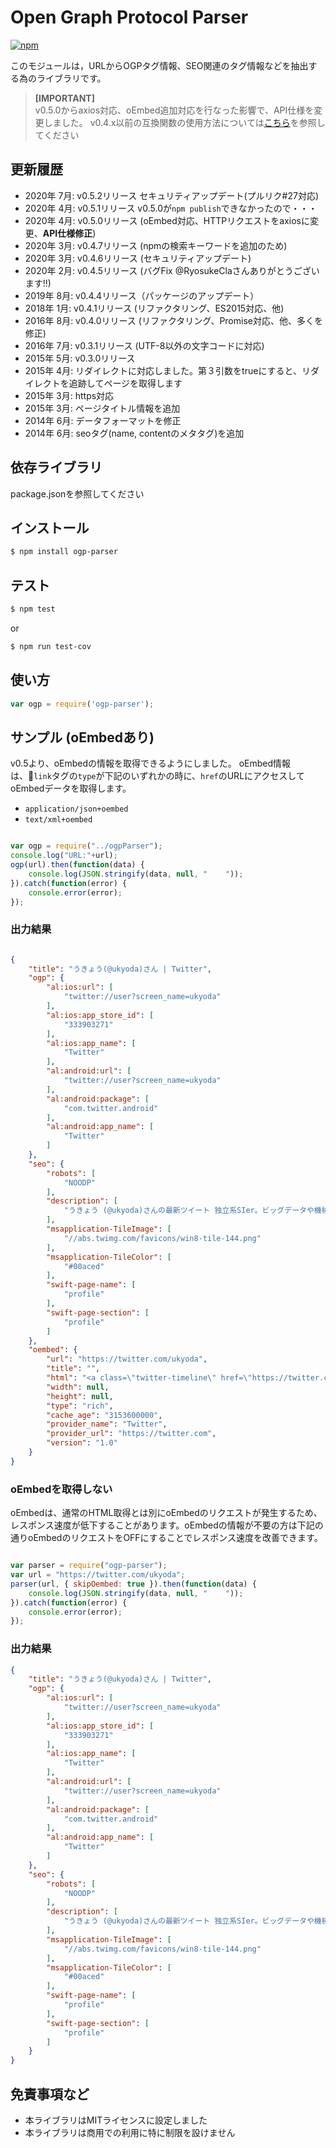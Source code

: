 # Open Graph Protocol Parser

[![npm][npm]][npm-url]

このモジュールは，URLからOGPタグ情報、SEO関連のタグ情報などを抽出する為のライブラリです。
> **[IMPORTANT]**  
> v0.5.0からaxios対応、oEmbed追加対応を行なった影響で、API仕様を変更しました。
> v0.4.x以前の互換関数の使用方法については[こちら](docs/old-version.md)を参照してください

## 更新履歴

* 2020年 7月: v0.5.2リリース セキュリティアップデート(プルリク#27対応)
* 2020年 4月: v0.5.1リリース v0.5.0が`npm publish`できなかったので・・・
* 2020年 4月: v0.5.0リリース (oEmbed対応、HTTPリクエストをaxiosに変更、**API仕様修正**)
* 2020年 3月: v0.4.7リリース (npmの検索キーワードを追加のため)
* 2020年 3月: v0.4.6リリース (セキュリティアップデート)
* 2020年 2月: v0.4.5リリース (バグFix @RyosukeClaさんありがとうございます!!)
* 2019年 8月: v0.4.4リリース（パッケージのアップデート）
* 2018年 1月: v0.4.1リリース (リファクタリング、ES2015対応、他)
* 2016年 8月: v0.4.0リリース (リファクタリング、Promise対応、他、多くを修正)
* 2016年 7月: v0.3.1リリース (UTF-8以外の文字コードに対応)
* 2015年 5月: v0.3.0リリース
* 2015年 4月: リダイレクトに対応しました。第３引数をtrueにすると、リダイレクトを追跡してページを取得します
* 2015年 3月: https対応
* 2015年 3月: ページタイトル情報を追加
* 2014年 6月: データフォーマットを修正
* 2014年 6月: seoタグ(name, contentのメタタグ)を追加


## 依存ライブラリ

package.jsonを参照してください

## インストール

```bash
$ npm install ogp-parser
```

## テスト

```bash
$ npm test
```

or 

```bash
$ npm run test-cov
```

## 使い方

```javascript
var ogp = require('ogp-parser');
```

## サンプル (oEmbedあり)

v0.5より、oEmbedの情報を取得できるようにしました。
oEmbed情報は、`link`タグの`type`が下記のいずれかの時に、`href`のURLにアクセスしてoEmbedデータを取得します。

* `application/json+oembed`
* `text/xml+oembed`

```javascript

var ogp = require("../ogpParser");
console.log("URL:"+url);
ogp(url).then(function(data) {
	console.log(JSON.stringify(data, null, "    "));
}).catch(function(error) {
    console.error(error);
});

```

### 出力結果

```json

{
    "title": "うきょう(@ukyoda)さん | Twitter",
    "ogp": {
        "al:ios:url": [
            "twitter://user?screen_name=ukyoda"
        ],
        "al:ios:app_store_id": [
            "333903271"
        ],
        "al:ios:app_name": [
            "Twitter"
        ],
        "al:android:url": [
            "twitter://user?screen_name=ukyoda"
        ],
        "al:android:package": [
            "com.twitter.android"
        ],
        "al:android:app_name": [
            "Twitter"
        ]
    },
    "seo": {
        "robots": [
            "NOODP"
        ],
        "description": [
            "うきょう (@ukyoda)さんの最新ツイート 独立系SIer。ビッグデータや機械学習を使ったシステム開発によく携わっています。 最近はPythonが多いですが、JavascriptとかPHPとかJavaとかC/C++での開発もやってます。 https://t.co/y8iW4rQ7lD ザクソン村"
        ],
        "msapplication-TileImage": [
            "//abs.twimg.com/favicons/win8-tile-144.png"
        ],
        "msapplication-TileColor": [
            "#00aced"
        ],
        "swift-page-name": [
            "profile"
        ],
        "swift-page-section": [
            "profile"
        ]
    },
    "oembed": {
        "url": "https://twitter.com/ukyoda",
        "title": "",
        "html": "<a class=\"twitter-timeline\" href=\"https://twitter.com/ukyoda?ref_src=twsrc%5Etfw\">Tweets by ukyoda</a>\n<script async src=\"https://platform.twitter.com/widgets.js\" charset=\"utf-8\"></script>\n",
        "width": null,
        "height": null,
        "type": "rich",
        "cache_age": "3153600000",
        "provider_name": "Twitter",
        "provider_url": "https://twitter.com",
        "version": "1.0"
    }
}

```

### oEmbedを取得しない

oEmbedは、通常のHTML取得とは別にoEmbedのリクエストが発生するため、
レスポンス速度が低下することがあります。oEmbedの情報が不要の方は下記の通りoEmbedのリクエストをOFFにすることでレスポンス速度を改善できます。

```javascript

var parser = require("ogp-parser");
var url = "https://twitter.com/ukyoda";
parser(url, { skipOembed: true }).then(function(data) {
	console.log(JSON.stringify(data, null, "    "));
}).catch(function(error) {
    console.error(error);
});

```

### 出力結果

```json
{
    "title": "うきょう(@ukyoda)さん | Twitter",
    "ogp": {
        "al:ios:url": [
            "twitter://user?screen_name=ukyoda"
        ],
        "al:ios:app_store_id": [
            "333903271"
        ],
        "al:ios:app_name": [
            "Twitter"
        ],
        "al:android:url": [
            "twitter://user?screen_name=ukyoda"
        ],
        "al:android:package": [
            "com.twitter.android"
        ],
        "al:android:app_name": [
            "Twitter"
        ]
    },
    "seo": {
        "robots": [
            "NOODP"
        ],
        "description": [
            "うきょう (@ukyoda)さんの最新ツイート 独立系SIer。ビッグデータや機械学習を使ったシステム開発によく携わっています。 最近はPythonが多いですが、JavascriptとかPHPとかJavaとかC/C++での開発もやってます。 https://t.co/y8iW4rQ7lD ザクソン村"
        ],
        "msapplication-TileImage": [
            "//abs.twimg.com/favicons/win8-tile-144.png"
        ],
        "msapplication-TileColor": [
            "#00aced"
        ],
        "swift-page-name": [
            "profile"
        ],
        "swift-page-section": [
            "profile"
        ]
    }
}

```

## 免責事項など

* 本ライブラリはMITライセンスに設定しました
* 本ライブラリは商用での利用に特に制限を設けません

[npm]: https://img.shields.io/npm/v/ogp-parser
[npm-url]: https://www.npmjs.com/package/ogp-parser
